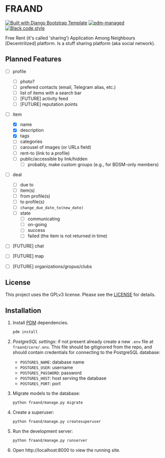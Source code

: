 # FRAAND

[![Built with Django Bootstrap Template](https://img.shields.io/badge/Built%20with-Django%20Bootstrap%20Template-blueviolet.svg)](https://github.com/griceturrble/django-bootstrap-template/)
[![pdm-managed](https://img.shields.io/badge/pdm-managed-blueviolet)](https://pdm.fming.dev)
[![Black code style](https://img.shields.io/badge/code%20style-black-000000.svg)](https://github.com/ambv/black)

Free Rent (it's called 'sharing') Application Among Neighbours [Decentrilized] platform.
Is a stuff sharing platform (aka social network).


## Planned Features

- [ ] profile
    - [ ] photo?
    - [ ] prefered contacts (email, Telegram alias, etc.)
    - [ ] list of items with a search bar
    - [ ] [FUTURE] activity feed
    - [ ] [FUTURE] reputation points
- [ ] item
    - [x] name
    - [x] description
    - [x] tags
    - [ ] categories
    - [ ] carousel of images (or URLs field)
    - [ ] rent-to (link to a profile)
    - [ ] public/accessible by link/hidden
        - [ ] probably, make custom groups (e.g., for BDSM-only members)
- [ ] deal
    - [ ] due to
    - [ ] item(s)
    - [ ] from profile(s)
    - [ ] to profile(s)
    - [ ] `change_due_date_to(new_date)`
    - [ ] state
        - [ ] communicating
        - [ ] on-going
        - [ ] success
        - [ ] failed (the item is not returned in time)
- [ ] [FUTURE] chat
- [ ] [FUTURE] map
- [ ] [FUTURE] organizations/gropus/clubs



## License

This project uses the GPLv3 license. Please see the [LICENSE](LICENSE) for details.


## Installation

1. Install [PDM](https://github.com/pdm-project/pdm) dependencies.

   ```bash
   pdm install
   ```

2. *PostgreSQL settings*: if not present already create a new `.env` file at `fraand/core/.env`. This file should be gitignored from the repo, and should contain credentials for connecting to the PostgreSQL database:

   - `POSTGRES_NAME`: database name
   - `POSTGRES_USER`: username
   - `POSTGRES_PASSWORD`: password
   - `POSTGRES_HOST`: host serving the database
   - `POSTGRES_PORT`: port

3. Migrate models to the database:

   ```bash
   python fraand/manage.py migrate
   ```

4. Create a superuser:

   ```bash
   python fraand/manage.py createsuperuser
   ```

5. Run the development server:

   ```bash
   python fraand/manage.py runserver
   ```

6. Open http://localhost:8000 to view the running site.
